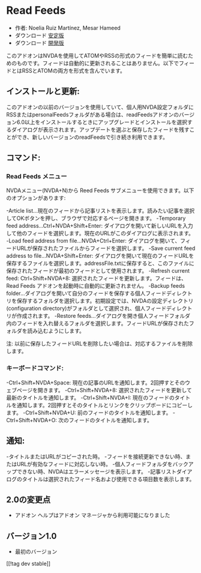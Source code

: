 # Read Feeds #

* 作者: Noelia Ruiz Martínez, Mesar Hameed
* ダウンロード [安定版][2]
* ダウンロード [開発版][1]

このアドオンはNVDAを使用してATOMやRSSの形式のフィードを簡単に読むためのものです。フィードは自動的に更新されることはありません。以下でフィードとはRSSとATOMの両方を形式を含んでいます。

## インストールと更新: ##

このアドオンの以前のバージョンを使用していて、個人用NVDA設定フォルダにRSSまたはpersonalFeedsフォルダがある場合は、readFeedsアドオンのバージョン6.0以上をインストールするときにアップグレードとインストールを選択するダイアログが表示されます。アップデートを選ぶと保存したフィードを残すことができ、新しいバージョンのreadFeedsで引き続き利用できます。

## コマンド: ##

### Read Feeds メニュー ###

NVDAメニュー(NVDA+N)から Reed Feeds サブメニューを使用できます。以下のオプションがあります:

-Article list...現在のフィードから記事リストを表示します。読みたい記事を選択してOKボタンを押し、ブラウザで対応するページを開きます。
-Temporary feed address...Ctrl+NVDA+Shift+Enter:
ダイアログを開いて新しいURLを入力して他のフィードを選択します。現在のURLがこのダイアログに表示されます。
-Load feed address from file...NVDA+Ctrl+Enter:
ダイアログを開いて、フィードURLが保存されたファイルからフィードを選択します。
-Save current feed address to file...NVDA+Shift+Enter:
ダイアログを開いて現在のフィードURLを保存するファイルを選択します。addressFile.txtに保存すると、このファイルに保存されたフィードが最初のフィードとして使用されます。
-Refresh current feed: Ctrl+Shift+NVDA+8: 選択されたフィードを更新します。フィードは、Read Feeds
アドオンを起動時に自動的に更新されません。
-Backup feeds
folder...ダイアログを開いて自分のフィードを保存する個人フィードディレクトリを保存するフォルダを選択します。初期設定では、NVDAの設定ディレクトリ(configuration
directory)がフォルダとして選択され、個人フィードディレクトリが作成されます。
-Restore
feeds...ダイアログを開き個人フィードフォルダ内のフィードを入れ替えるフォルダを選択します。フィードURLが保存されたフォルダを読み込むようにします。

注: 以前に保存したフィードURLを削除したい場合は、対応するファイルを削除します。

### キーボードコマンド: ###

-Ctrl+Shift+NVDA+Space: 現在の記事のURLを通知します。2回押すとそのウェブページを開きます。
-Ctrl+Shift+NVDA+8: 選択されたフィードを更新して最新のタイトルを通知します。
-Ctrl+Shift+NVDA+I: 現在のフィードのタイトルを通知します。2回押すとそのタイトルとリンクをクリップボードにコピーします。
-Ctrl+Shift+NVDA+U: 前のフィードのタイトルを通知します。
-Ctrl+Shift+NVDA+O: 次のフィードのタイトルを通知します。

## 通知: ##

-タイトルまたはURLがコピーされた時。
-フィードを接続更新できない時、またはURLが有効なフィードに対応しない時。
-個人フィードフォルダをバックアップできない時、NVDAはエラーメッセージを表示します。
-記事リストダイアログのタイトルは選択されたフィード名および使用できる項目数を表示します。

## 2.0の変更点 ##
*	 アドオン ヘルプはアドオン マネージャから利用可能になりました

## バージョン1.0 ##
*	 最初のバージョン

[[!tag dev stable]]

[1]: http://addons.nvda-project.org/files/get.php?file=rf-dev

[2]: http://addons.nvda-project.org/files/get.php?file=rf

